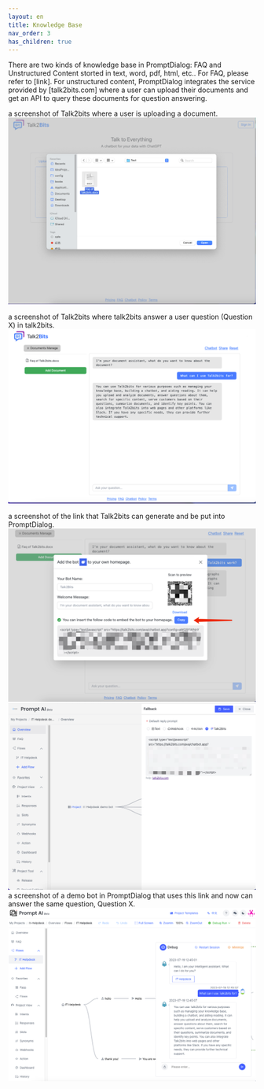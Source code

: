 ```yaml
---
layout: en
title: Knowledge Base
nav_order: 3
has_children: true
---
```

There are two kinds of knowledge base in PromptDialog: FAQ and Unstructured Content storted in text, word, pdf, html, etc.. For FAQ, please refer to [link]. For unstructured content, PromptDialog integrates the service provided by [talk2bits.com] where a user can upload their documents and get an API to query these documents for question answering. 

a screenshot of Talk2bits where a user is uploading a document.
![01-index.png](/assets/images/knowledge_base/01-index.png)

a screenshot of Talk2bits where talk2bits answer a user question (Question X) in talk2bits.
![02-index.png](/assets/images/knowledge_base/02-index.png)

a screenshot of the link that Talk2bits can generate and be put into PromptDialog.
![03-index.png](/assets/images/knowledge_base/03-index.png)
![04-index.png](/assets/images/knowledge_base/04-index.png)
a screenshot of a demo bot in PromptDialog that uses this link and now can answer the same question, Question X.
![05-index.png](/assets/images/knowledge_base/05-index.png)